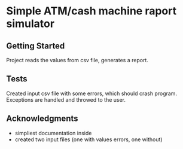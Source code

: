 # Simple ATM/cash machine raport simulator

## Getting Started

Project reads the values from csv file, generates a report.

## Tests

Created input csv file with some errors, which should crash program. Exceptions are handled and throwed to the user.

## Acknowledgments

* simpliest documentation inside
* created two input files (one with values errors, one without)

